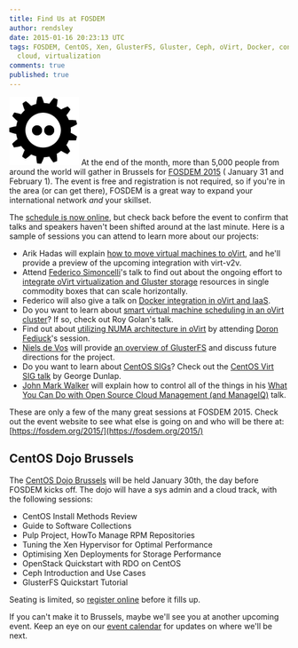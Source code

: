 ```yaml
---
title: Find Us at FOSDEM
author: rendsley
date: 2015-01-16 20:23:13 UTC
tags: FOSDEM, CentOS, Xen, GlusterFS, Gluster, Ceph, oVirt, Docker, containers, ManageIQ,
  cloud, virtualization
comments: true
published: true
---
```


![](/images/blog/fosdem2015.png) At the end of the month, more than 5,000 people from around the world will gather in Brussels for [FOSDEM 2015](https://fosdem.org/2015/) ( January 31 and February 1). The event is free and registration is not required, so if you're in the area (or can get there), FOSDEM is a great way to expand your international network *and* your skillset. 

The [schedule is now online](https://fosdem.org/2015/schedule/), but check back before the event to confirm that talks and speakers haven't been shifted around at the last minute. Here is a sample of sessions you can attend to learn more about our projects:

* Arik Hadas will explain [how to move virtual machines to oVirt](https://fosdem.org/2015/schedule/event/v2v/), and he'll provide a preview of the upcoming integration with virt-v2v.
* Attend [Federico Simoncelli](https://twitter.com/simon3z)'s talk to find out about the ongoing effort to [integrate oVirt virtualization and Gluster storage](https://fosdem.org/2015/schedule/event/hyperconvergence/) resources in single commodity boxes that can scale horizontally. 
* Federico will also give a talk on [Docker integration in oVirt and IaaS](https://fosdem.org/2015/schedule/event/dockerovirt/).
* Do you want to learn about [smart virtual machine scheduling in an oVirt cluster](https://fosdem.org/2015/schedule/event/smartvmsched/)? If so, check out Roy Golan's talk. 
* Find out about [utilizing NUMA architecture in oVirt](https://fosdem.org/2015/schedule/event/numaovirt/) by attending [Doron Fediuck](https://twitter.com/doron_f)'s session.
* [Niels de Vos](https://twitter.com/nixpanic) will provide [an overview of GlusterFS](https://fosdem.org/2015/schedule/event/glusterfsoverview/) and discuss future directions for the project.
* Do you want to learn about [CentOS SIGs](http://community.redhat.com/blog/2014/10/CentOS-SIGs-update/)? Check out the [CentOS Virt SIG talk](https://fosdem.org/2015/schedule/event/immutable/) by George Dunlap.
* [John Mark Walker](https://twitter.com/johnmark) will explain how to control all of the things in his [What You Can Do with Open Source Cloud Management (and ManageIQ)](https://fosdem.org/2015/schedule/event/whatmanageiq/) talk.

These are only a few of the many great sessions at FOSDEM 2015. Check out the event website to see what else is going on and who will be there at: [https://fosdem.org/2015/](https://fosdem.org/2015/)

## CentOS Dojo Brussels

The [CentOS Dojo Brussels](http://wiki.centos.org/Events/Dojo/Brussels2015) will be held January 30th, the day before FOSDEM kicks off. The dojo will have a sys admin and a cloud track, with the following sessions:

* CentOS Install Methods Review
* Guide to Software Collections
* Pulp Project, HowTo Manage RPM Repositories
* Tuning the Xen Hypervisor for Optimal Performance
* Optimising Xen Deployments for Storage Performance 
* OpenStack Quickstart with RDO on CentOS
* Ceph Introduction and Use Cases
* GlusterFS Quickstart Tutorial

Seating is limited, so [register online](http://www.eventbrite.co.uk/e/centos-dojo-brussels-belgium-jan-30th-2015-tickets-14956180338) before it fills up.

If you can't make it to Brussels, maybe we'll see you at another upcoming event. Keep an eye on our [event calendar](http://community.redhat.com/events/) for updates on where we'll be next.